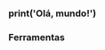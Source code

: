 ### print('Olá, mundo!')

### Ferramentas
<link rel="stylesheet" href="https://cdn.jsdelivr.net/gh/devicons/devicon@v2.15.1/devicon.min.css" width="40" height="40">
          
          
<!--
**alencar99/alencar99** is a ✨ _special_ ✨ repository because its `README.md` (this file) appears on your GitHub profile.

Here are some ideas to get you started:

- 🔭 I’m currently working on ...
- 🌱 I’m currently learning ...
- 👯 I’m looking to collaborate on ...
- 🤔 I’m looking for help with ...
- 💬 Ask me about ...
- 📫 How to reach me: ...
- 😄 Pronouns: ...
- ⚡ Fun fact: ...
-->

